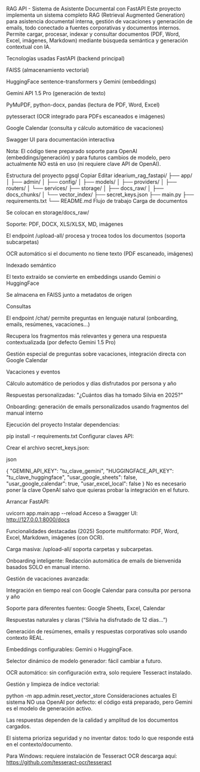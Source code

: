 RAG API - Sistema de Asistente Documental con FastAPI
Este proyecto implementa un sistema completo RAG (Retrieval Augmented Generation) para asistencia documental interna, gestión de vacaciones y generación de emails, todo conectado a fuentes corporativas y documentos internos.
Permite cargar, procesar, indexar y consultar documentos (PDF, Word, Excel, imágenes, Markdown) mediante búsqueda semántica y generación contextual con IA.

Tecnologías usadas
FastAPI (backend principal)

FAISS (almacenamiento vectorial)

HuggingFace sentence-transformers y Gemini (embeddings)

Gemini API 1.5 Pro (generación de texto)

PyMuPDF, python-docx, pandas (lectura de PDF, Word, Excel)

pytesseract (OCR integrado para PDFs escaneados e imágenes)

Google Calendar (consulta y cálculo automático de vacaciones)

Swagger UI para documentación interactiva

Nota:
El código tiene preparado soporte para OpenAI (embeddings/generación) y para futuros cambios de modelo, pero actualmente NO está en uso (ni requiere clave API de OpenAI).

Estructura del proyecto
pgsql
Copiar
Editar
idearium_rag_fastapi/
├── app/
│   ├── admin/
│   ├── config/
│   ├── models/
│   ├── providers/
│   ├── routers/
│   └── services/
├── storage/
│   ├── docs_raw/
│   ├── docs_chunks/
│   └── vector_index/
├── secret_keys.json
├── main.py
├── requirements.txt
└── README.md
Flujo de trabajo
Carga de documentos

Se colocan en storage/docs_raw/

Soporte: PDF, DOCX, XLS/XLSX, MD, imágenes

El endpoint /upload-all/ procesa y trocea todos los documentos (soporta subcarpetas)

OCR automático si el documento no tiene texto (PDF escaneado, imágenes)

Indexado semántico

El texto extraído se convierte en embeddings usando Gemini o HuggingFace

Se almacena en FAISS junto a metadatos de origen

Consultas

El endpoint /chat/ permite preguntas en lenguaje natural (onboarding, emails, resúmenes, vacaciones…)

Recupera los fragmentos más relevantes y genera una respuesta contextualizada (por defecto Gemini 1.5 Pro)

Gestión especial de preguntas sobre vacaciones, integración directa con Google Calendar

Vacaciones y eventos

Cálculo automático de periodos y días disfrutados por persona y año

Respuestas personalizadas: "¿Cuántos días ha tomado Silvia en 2025?"

Onboarding: generación de emails personalizados usando fragmentos del manual interno

Ejecución del proyecto
Instalar dependencias:


pip install -r requirements.txt
Configurar claves API:

Crear el archivo secret_keys.json:

json

{
  "GEMINI_API_KEY": "tu_clave_gemini",
  "HUGGINGFACE_API_KEY": "tu_clave_huggingface",
  "usar_google_sheets": false,
  "usar_google_calendar": true,
  "usar_excel_local": false
}
No es necesario poner la clave OpenAI salvo que quieras probar la integración en el futuro.

Arrancar FastAPI:


uvicorn app.main:app --reload
Acceso a Swagger UI:
http://127.0.0.1:8000/docs

Funcionalidades destacadas (2025)
Soporte multiformato: PDF, Word, Excel, Markdown, imágenes (con OCR).

Carga masiva: /upload-all/ soporta carpetas y subcarpetas.

Onboarding inteligente: Redacción automática de emails de bienvenida basados SOLO en manual interno.

Gestión de vacaciones avanzada:

Integración en tiempo real con Google Calendar para consulta por persona y año

Soporte para diferentes fuentes: Google Sheets, Excel, Calendar

Respuestas naturales y claras (“Silvia ha disfrutado de 12 días…”)

Generación de resúmenes, emails y respuestas corporativas solo usando contexto REAL.

Embeddings configurables: Gemini o HuggingFace.

Selector dinámico de modelo generador: fácil cambiar a futuro.

OCR automático: sin configuración extra, solo requiere Tesseract instalado.

Gestión y limpieza de índice vectorial:

python -m app.admin.reset_vector_store
Consideraciones actuales
El sistema NO usa OpenAI por defecto: el código está preparado, pero Gemini es el modelo de generación activo.

Las respuestas dependen de la calidad y amplitud de los documentos cargados.

El sistema prioriza seguridad y no inventar datos: todo lo que responde está en el contexto/documento.

Para Windows: requiere instalación de Tesseract OCR descarga aquí: https://github.com/tesseract-ocr/tesseract
